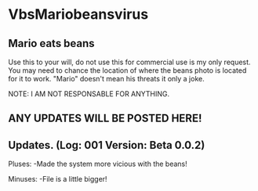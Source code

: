 # VbsMariobeansvirus
Mario eats beans
----------------------------------------------------------------------------------------------------------------------
Use this to your will, do not use this for commercial use is my only request. You may need to chance the location of where the beans photo is located for it to work. "Mario" doesn't mean his threats it only a joke.

NOTE: I AM NOT RESPONSABLE FOR ANYTHING.

ANY UPDATES WILL BE POSTED HERE!
----------------------------------------------------------------------------------------------------------------------
Updates. (Log: 001 Version: Beta 0.0.2)
----------------------------------------------------------------------------------------------------------------------
Pluses:
-Made the system more vicious with the beans!

Minuses:
-File is a little bigger!


